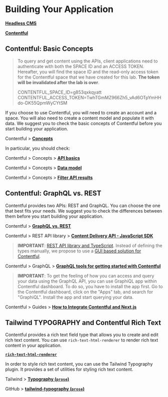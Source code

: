 # Building Your Application

[**Headless CMS**](https://jamstack.org/headless-cms/)

[**Contentful**](https://www.contentful.com/)

## Contentful: Basic Concepts

> To query and get content using the APIs, client applications need to authenticate with both the SPACE ID and an ACCESS TOKEN. Hereafter, you will find the space ID and the read-only access token for the Contentful space that we have created for this lab. **The token will be invalidated after the lab is over**.
> 
> CONTENTFUL_SPACE_ID=g853qxkqyatt
> CONTENTFUL_ACCESS_TOKEN=TwhTGmMZ966Zh5_vAd6OTpYmHHdo-DK55QpmWyCYtSM

If you choose to use Contentful, you will need to create an account and a space. You will also need to create a content model and populate it with data. We suggest you to check the basic concepts of Contentful before you start building your application.

Contentful > [**Concepts**](https://www.contentful.com/developers/docs/concepts/)

In particular, you should check:

Contentful > Concepts > [**API basics**](https://www.contentful.com/developers/docs/concepts/apis/)

Contentful > Concepts > [**Data model**](https://www.contentful.com/developers/docs/concepts/data-model/)

Contentful > Concepts > [**Filter API results**](https://www.contentful.com/developers/docs/concepts/relational-queries/)

## Contentful: GraphQL vs. REST

Contentful provides two APIs: REST and GraphQL. You can choose the one that best fits your needs. We suggest you to check the differences between them before you start building your application.

Contentful > [**GraphQL vs. REST**](https://www.contentful.com/blog/graphql-vs-rest-exploring-how-they-work/)

Contentful > REST API library > [**Content Delivery API - JavaScript SDK**](https://github.com/contentful/contentful.js)

> **IMPORTANT**: [REST API library and TypeScript](https://github.com/contentful/contentful.js/blob/master/TYPESCRIPT.md). Instead of defining the types manually, we propose to use a [GUI based solution for Contentful](https://github.com/marcolink/cf-content-types-generator-app).

Contentful > GraphQL > [**GraphQL tools for getting started with Contentful**](https://www.contentful.com/blog/graphql-tools-for-getting-started-with-contentful/)

> **IMPORTANT**: To get the feeling of how you can access and query your data using the GraphQL API, you can use GraphiQL app within Contentful dashboard. To do so, you have to install the app first. Go to the Contentful dashboard, click on the "Apps" tab, and search for "GraphiQL". Install the app and start querying your data.

Contentful > Guides > [**How to Integrate Contentful and Next.js**](https://www.contentful.com/blog/integrate-contentful-next-js-app-router/)


## Tailwind TYPOGRAPHY and Contentful Rich Text

Contentful provides a rich text field type that allows you to create and edit rich text content. You can use `rich-text-html-renderer` to render rich text content in your application.

[**`rich-text-html-renderer`**](https://www.npmjs.com/package/@contentful/rich-text-html-renderer)

In order to style rich text content, you can use the Tailwind Typography plugin. It provides a set of utilities for styling rich text content.

Tailwind > [**Typography (`prose`)**](https://tailwindcss.com/docs/plugins#typography)

GitHub > [**tailwind-typography (`prose`)**](https://github.com/tailwindlabs/tailwindcss-typography)